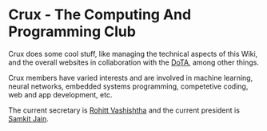 <!-- TITLE: Crux -->
<!-- SUBTITLE: A quick summary of Crux -->

# Crux - The Computing And Programming Club

Crux does some cool stuff, like managing the technical aspects of this Wiki, and the overall
websites in collaboration with the [DoTA](orgs/dota), among other things.

Crux members have varied interests and are involved in machine learning, neural networks,
embedded systems programming, competetive coding, web and app development, etc.

The current secretary is [Rohitt Vashishtha](/u/rohitt-vashishtha) and the current president
is [Samkit Jain](/u/samkit-jain).